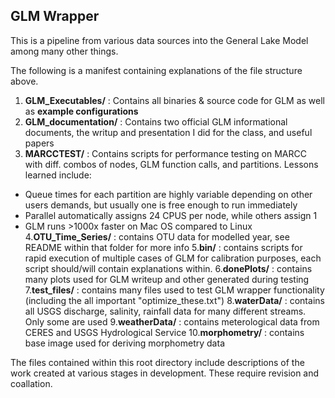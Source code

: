 ## GLM Wrapper

This is a pipeline from various data sources into the General Lake Model among many other things.

The following is a manifest containing explanations of the file structure above. 

1. **GLM_Executables/** : Contains all binaries & source code for GLM as well as **example configurations**
2. **GLM_documentation/** : Contains two official GLM informational documents, the writup and presentation I did for the class, and useful papers
3. **MARCCTEST/** : Contains scripts for performance testing on MARCC with diff. combos of nodes, GLM function calls, and partitions. Lessons learned include:
  * Queue times for each partition are highly variable depending on other users demands, but usually one is free enough to run immediately
  * Parallel automatically assigns 24 CPUS per node, while others assign 1
  * GLM runs >1000x faster on Mac OS compared to Linux
4.**OTU_Time_Series/** : contains OTU data for modelled year, see README within that folder for more info
5.**bin/** : contains scripts for rapid execution of multiple cases of GLM for calibration purposes, each script should/will contain explanations within.
6.**donePlots/** : contains many plots used for GLM writeup and other generated during testing
7.**test_files/** : contains many files used to test GLM wrapper functionality (including the all important "optimize_these.txt")
8.**waterData/** : contains all USGS discharge, salinity, rainfall data for many different streams. Only some are used
9.**weatherData/** : contains meterological data from CERES and USGS Hydrological Service
10.**morphometry/** : contains base image used for deriving morphometry data

The files contained within this root directory include descriptions of the work created at various stages in development.
These require revision and coallation. 



